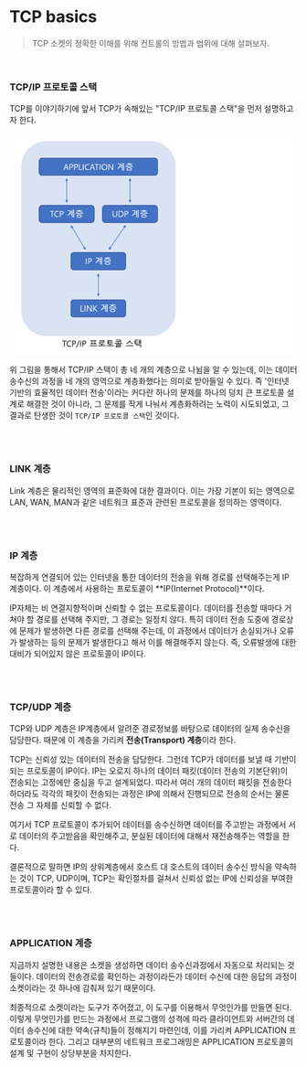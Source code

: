 # TCP basics

> TCP 소켓의 정확한 이해를 위해 컨트롤의 방법과 범위에 대해 살펴보자.

<br>

### TCP/IP 프로토콜 스택

TCP를 이야기하기에 앞서 TCP가 속해있는 "TCP/IP 프로토콜 스택"을 먼저 설명하고자 한다. 

![1](../img/Network_Programming/TCP_basics/1.PNG)

위 그림을 통해서 TCP/IP 스택이 총 네 개의 계층으로 나뉨을 알 수 있는데, 이는 데이터 송수신의 과정을 네 개의 영역으로 계층화했다는 의미로 받아들일 수 있다. 즉 '인터넷 기반의 효율적인 데이터 전송'이라는 커다란 하나의 문제를 하나의 덩치 큰 프로토콜 설계로 해결한 것이 아니라, 그 문제를 작게 나눠서 계층화하려는 노력이 시도되었고, 그 결과로 탄생한 것이 `TCP/IP 프로토콜 스택`인 것이다. 

<br>

<br>

### LINK 계층

Link 계층은 물리적인 영역의 표준화에 대한 결과이다. 이는 가장 기본이 되는 영역으로 LAN, WAN, MAN과 같은 네트워크 표준과 관련된 프로토콜을 정의하는 영역이다. 

<br>

<br>

### IP 계층

복잡하게 연결되어 있는 인터넷을 통한 데이터의 전송을 위해 경로를 선택해주는게 IP 계층이다. 이 계층에서 사용하는 프로토콜이 **IP(Internet Protocol)**이다.

IP자체는 비 연결지향적이며 신뢰할 수 없는 프로토콜이다. 데이터를 전송할 때마다 거쳐야 할 경로를 선택해 주지만, 그 경로는 일정치 않다. 특히 데이터 전송 도중에 경로상에 문제가 발생하면 다른 경로를 선택해 주는데, 이 과정에서 데이터가 손실되거나 오류가 발생하는 등의 문제가 발생한다고 해서 이를 해결해주지 않는다. 즉, 오류발생에 대한 대비가 되어있지 않은 프로토콜이 IP이다.

<br>

<br>

### TCP/UDP 계층

TCP와 UDP 계층은 IP계층에서 알려준 경로정보를 바탕으로 데이터의 실제 송수신을 담당한다. 때문에 이 계층을 가리켜 **전송(Transport) 계층**이라 한다.

TCP는 신뢰성 있는 데이터의 전송을 담당한다. 그런데 TCP가 데이터를 보낼 때 기반이 되는 프로토콜이 IP이다. IP는 오로지 하나의 데이터 패킷(데이터 전송의 기본단위)이 전송되는 고정에만 중심을 두고 설계되었다. 따라서 여러 개의 데이터 패킷을 전송한다 하더라도 각각의 패킷이 전송되는 과정은 IP에 의해서 진행되므로 전송의 순서는 물론 전송 그 자체를 신뢰할 수 없다. 

여기서 TCP 프로토콜이 추가되어 데이터를 송수신하면 데이터를 주고받는 과정에서 서로 데이터의 주고받음을 확인해주고, 분실된 데이터에 대해서 재전송해주는 역할을 한다.

결론적으로 말하면 IP의 상위계층에서 호스트 대 호스트의 데이터 송수신 방식을 약속하는 것이 TCP, UDP이며, TCP는 확인절차를 걸쳐서 신뢰성 없는 IP에 신뢰성을 부여한 프로토콜이라 할 수 있다.

<br>

<br>

### APPLICATION 계층

지금까지 설명한 내용은 소켓을 생성하면 데이터 송수신과정에서 자동으로 처리되는 것들이다. 데이터의 전송경로를 확인하는 과정이라든가 데이터 수신에 대한 응답의 과정이 소켓이라는 것 하나에 감춰져 있기 때문이다.

최종적으로 소켓이라는 도구가 주어졌고, 이 도구를 이용해서 무엇인가를 만들면 된다. 이렇게 무엇인가를 만드는 과정에서 프로그램의 성격에 따라 클라이언트와 서버간의 데이터 송수신에 대한 약속(규칙)들이 정해지기 마련인데, 이를 가리켜 APPLICATION 프로토콜이라 한다. 그리고 대부분의 네트워크 프로그래밍은 APPLICATION 프로토콜의 설계 및 구현이 상당부분을 차지한다.
